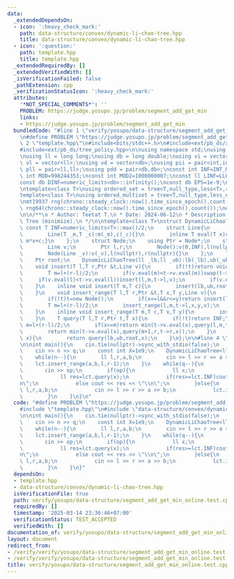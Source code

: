 ```yaml
---
data:
  _extendedDependsOn:
  - icon: ':heavy_check_mark:'
    path: data-structure/convex/dynamic-li-chao-tree.hpp
    title: data-structure/convex/dynamic-li-chao-tree.hpp
  - icon: ':question:'
    path: template.hpp
    title: template.hpp
  _extendedRequiredBy: []
  _extendedVerifiedWith: []
  _isVerificationFailed: false
  _pathExtension: cpp
  _verificationStatusIcon: ':heavy_check_mark:'
  attributes:
    '*NOT_SPECIAL_COMMENTS*': ''
    PROBLEM: https://judge.yosupo.jp/problem/segment_add_get_min
    links:
    - https://judge.yosupo.jp/problem/segment_add_get_min
  bundledCode: "#line 1 \"verify/yosupo/data-structure/segment_add_get_min_online.test.cpp\"\
    \n#define PROBLEM \"https://judge.yosupo.jp/problem/segment_add_get_min\"\n#line\
    \ 2 \"template.hpp\"\n#include<bits/stdc++.h>\n#include<ext/pb_ds/assoc_container.hpp>\n\
    #include<ext/pb_ds/tree_policy.hpp>\n\nusing namespace std;\nusing namespace __gnu_pbds;\n\
    \nusing ll = long long;\nusing db = long double;\nusing vi = vector<int>;\nusing\
    \ vl = vector<ll>;\nusing vd = vector<db>;\nusing pii = pair<int,int>;\nusing\
    \ pll = pair<ll,ll>;\nusing pdd = pair<db,db>;\nconst int INF=INT_MAX/2;\nconst\
    \ int MOD=998244353;\nconst int MOD2=1000000007;\nconst ll LINF=LLONG_MAX/2;\n\
    const db DINF=numeric_limits<db>::infinity();\nconst db EPS=1e-9;\nconst db PI=acos(db(-1));\n\
    \ntemplate<class T>\nusing ordered_set = tree<T,null_type,less<T>,rb_tree_tag,tree_order_statistics_node_update>;\n\
    template<class T>\nusing ordered_multiset = tree<T,null_type,less_equal<T>,rb_tree_tag,tree_order_statistics_node_update>;\n\
    \nmt19937 rng(chrono::steady_clock::now().time_since_epoch().count());\nmt19937_64\
    \ rng64(chrono::steady_clock::now().time_since_epoch().count());\n#line 2 \"data-structure/convex/dynamic-li-chao-tree.hpp\"\
    \n\n/**\n * Author: Teetat T.\n * Date: 2024-06-12\n * Description: Dynamic Li-Chao\
    \ Tree (minimize).\n */\n\ntemplate<class T>\nstruct DynamicLiChaoTree{\n    static\
    \ const T INF=numeric_limits<T>::max()/2;\n    struct Line{\n        T m,c;\n\
    \        Line(T _m,T _c):m(_m),c(_c){}\n        inline T eval(T x)const{return\
    \ m*x+c;}\n    };\n    struct Node;\n    using Ptr = Node*;\n    struct Node{\n\
    \        Line v;\n        Ptr l,r;\n        Node():v(0,INF),l(nullptr),r(nullptr){}\n\
    \        Node(Line _v):v(_v),l(nullptr),r(nullptr){}\n    };\n    ll lb,ub;\n\
    \    Ptr root;\n    DynamicLiChaoTree(ll _lb,ll _ub):lb(_lb),ub(_ub),root(nullptr){}\n\
    \    void insert(T l,T r,Ptr &t,Line v){\n        if(!t)return void(t=new Node(v));\n\
    \        T m=l+(r-l)/2;\n        if(v.eval(m)<t->v.eval(m))swap(t->v,v);\n   \
    \     if(v.eval(l)<t->v.eval(l))insert(l,m,t->l,v);\n        if(v.eval(r)<t->v.eval(r))insert(m+1,r,t->r,v);\n\
    \    }\n    inline void insert(T m,T c){\n        insert(lb,ub,root,Line(m,c));\n\
    \    }\n    void insert_range(T l,T r,Ptr &t,T x,T y,Line v){\n        if(y<l||r<x)return;\n\
    \        if(!t)t=new Node();\n        if(x<=l&&r<=y)return insert(l,r,t,v);\n\
    \        T m=l+(r-l)/2;\n        insert_range(l,m,t->l,x,y,v);\n        insert_range(m+1,r,t->r,x,y,v);\n\
    \    }\n    inline void insert_range(T m,T c,T x,T y){\n        insert_range(lb,ub,root,x,y,Line(m,c));\n\
    \    }\n    T query(T l,T r,Ptr t,T x){\n        if(!t)return INF;\n        T\
    \ m=l+(r-l)/2;\n        if(x<=m)return min(t->v.eval(x),query(l,m,t->l,x));\n\
    \        return min(t->v.eval(x),query(m+1,r,t->r,x));\n    }\n    inline T query(T\
    \ x){\n        return query(lb,ub,root,x);\n    }\n};\n\n#line 4 \"verify/yosupo/data-structure/segment_add_get_min_online.test.cpp\"\
    \n\nint main(){\n    cin.tie(nullptr)->sync_with_stdio(false);\n    int n,q;\n\
    \    cin >> n >> q;\n    const int X=1e9;\n    DynamicLiChaoTree<ll> lct(-X,X);\n\
    \    while(n--){\n        ll l,r,a,b;\n        cin >> l >> r >> a >> b;\n    \
    \    lct.insert_range(a,b,l,r-1);\n    }\n    while(q--){\n        int op;\n \
    \       cin >> op;\n        if(op){\n            ll x;\n            cin >> x;\n\
    \            ll res=lct.query(x);\n            if(res>=lct.INF)cout << \"INFINITY\\\
    n\";\n            else cout << res << \"\\n\";\n        }else{\n            ll\
    \ l,r,a,b;\n            cin >> l >> r >> a >> b;\n            lct.insert_range(a,b,l,r-1);\n\
    \        }\n    }\n}\n"
  code: "#define PROBLEM \"https://judge.yosupo.jp/problem/segment_add_get_min\"\n\
    #include \"template.hpp\"\n#include \"data-structure/convex/dynamic-li-chao-tree.hpp\"\
    \n\nint main(){\n    cin.tie(nullptr)->sync_with_stdio(false);\n    int n,q;\n\
    \    cin >> n >> q;\n    const int X=1e9;\n    DynamicLiChaoTree<ll> lct(-X,X);\n\
    \    while(n--){\n        ll l,r,a,b;\n        cin >> l >> r >> a >> b;\n    \
    \    lct.insert_range(a,b,l,r-1);\n    }\n    while(q--){\n        int op;\n \
    \       cin >> op;\n        if(op){\n            ll x;\n            cin >> x;\n\
    \            ll res=lct.query(x);\n            if(res>=lct.INF)cout << \"INFINITY\\\
    n\";\n            else cout << res << \"\\n\";\n        }else{\n            ll\
    \ l,r,a,b;\n            cin >> l >> r >> a >> b;\n            lct.insert_range(a,b,l,r-1);\n\
    \        }\n    }\n}"
  dependsOn:
  - template.hpp
  - data-structure/convex/dynamic-li-chao-tree.hpp
  isVerificationFile: true
  path: verify/yosupo/data-structure/segment_add_get_min_online.test.cpp
  requiredBy: []
  timestamp: '2025-03-14 23:36:46+07:00'
  verificationStatus: TEST_ACCEPTED
  verifiedWith: []
documentation_of: verify/yosupo/data-structure/segment_add_get_min_online.test.cpp
layout: document
redirect_from:
- /verify/verify/yosupo/data-structure/segment_add_get_min_online.test.cpp
- /verify/verify/yosupo/data-structure/segment_add_get_min_online.test.cpp.html
title: verify/yosupo/data-structure/segment_add_get_min_online.test.cpp
---
```

